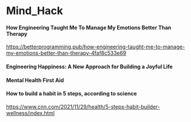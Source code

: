 # Mind_Hack

#### How Engineering Taught Me To Manage My Emotions Better Than Therapy
https://betterprogramming.pub/how-engineering-taught-me-to-manage-my-emotions-better-than-therapy-4faf8c533e69

#### Engineering Happiness: A New Approach for Building a Joyful Life

#### Mental Health First Aid
#### How to build a habit in 5 steps, according to science
https://www.cnn.com/2021/11/29/health/5-steps-habit-builder-wellness/index.html
